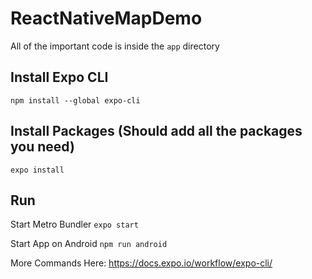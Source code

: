 # ReactNativeMapDemo
All of the important code is inside the `app` directory

## Install Expo CLI
`npm install --global expo-cli`

## Install Packages (Should add all the packages you need)
`expo install`

## Run
Start Metro Bundler
`expo start`

Start App on Android
`npm run android`

More Commands Here:
https://docs.expo.io/workflow/expo-cli/
